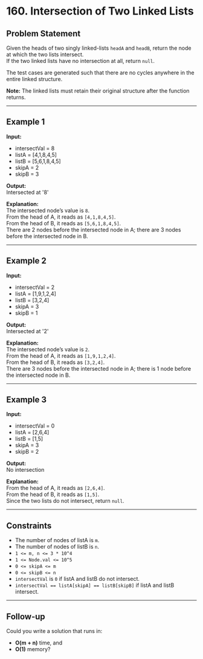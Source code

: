 # 160. Intersection of Two Linked Lists

## Problem Statement
Given the heads of two singly linked-lists `headA` and `headB`, return the node at which the two lists intersect.  
If the two linked lists have no intersection at all, return `null`.

The test cases are generated such that there are no cycles anywhere in the entire linked structure.  

**Note:** The linked lists must retain their original structure after the function returns.

---

## Example 1
**Input:**  
- intersectVal = 8  
- listA = [4,1,8,4,5]  
- listB = [5,6,1,8,4,5]  
- skipA = 2  
- skipB = 3  

**Output:**  
Intersected at '8'


**Explanation:**  
The intersected node’s value is `8`.  
From the head of A, it reads as `[4,1,8,4,5]`.  
From the head of B, it reads as `[5,6,1,8,4,5]`.  
There are 2 nodes before the intersected node in A; there are 3 nodes before the intersected node in B.

---

## Example 2
**Input:**  
- intersectVal = 2  
- listA = [1,9,1,2,4]  
- listB = [3,2,4]  
- skipA = 3  
- skipB = 1  

**Output:**  
Intersected at '2'


**Explanation:**  
The intersected node’s value is `2`.  
From the head of A, it reads as `[1,9,1,2,4]`.  
From the head of B, it reads as `[3,2,4]`.  
There are 3 nodes before the intersected node in A; there is 1 node before the intersected node in B.

---

## Example 3
**Input:**  
- intersectVal = 0  
- listA = [2,6,4]  
- listB = [1,5]  
- skipA = 3  
- skipB = 2  

**Output:**  
No intersection

**Explanation:**  
From the head of A, it reads as `[2,6,4]`.  
From the head of B, it reads as `[1,5]`.  
Since the two lists do not intersect, return `null`.

---

## Constraints
- The number of nodes of listA is `m`.  
- The number of nodes of listB is `n`.  
- `1 <= m, n <= 3 * 10^4`  
- `1 <= Node.val <= 10^5`  
- `0 <= skipA <= m`  
- `0 <= skipB <= n`  
- `intersectVal` is `0` if listA and listB do not intersect.  
- `intersectVal == listA[skipA] == listB[skipB]` if listA and listB intersect.  

---

## Follow-up
Could you write a solution that runs in:
- **O(m + n)** time, and  
- **O(1)** memory?